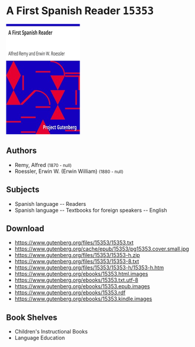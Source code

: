 # A First Spanish Reader <kbd>15353</kbd>

![](./cover.medium.jpg "")

## Authors


 - Remy, Alfred <small>(1870 - null)</small>
 - Roessler, Erwin W. (Erwin William) <small>(1880 - null)</small>

## Subjects


 - Spanish language -- Readers
 - Spanish language -- Textbooks for foreign speakers -- English

## Download


 - https://www.gutenberg.org/files/15353/15353.txt
 - https://www.gutenberg.org/cache/epub/15353/pg15353.cover.small.jpg
 - https://www.gutenberg.org/files/15353/15353-h.zip
 - https://www.gutenberg.org/files/15353/15353-8.txt
 - https://www.gutenberg.org/files/15353/15353-h/15353-h.htm
 - https://www.gutenberg.org/ebooks/15353.html.images
 - https://www.gutenberg.org/ebooks/15353.txt.utf-8
 - https://www.gutenberg.org/ebooks/15353.epub.images
 - https://www.gutenberg.org/ebooks/15353.rdf
 - https://www.gutenberg.org/ebooks/15353.kindle.images

## Book Shelves


 - Children's Instructional Books
 - Language Education
